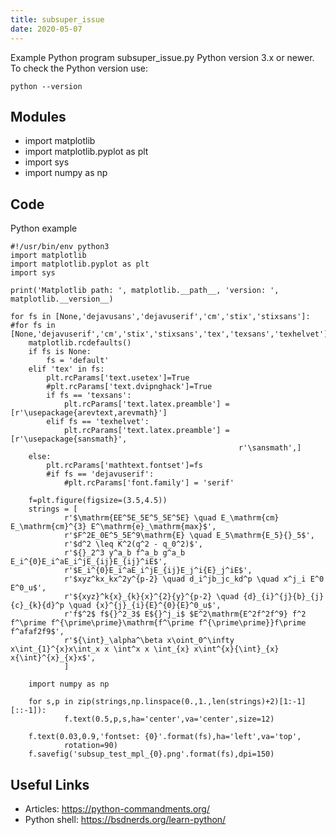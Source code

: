 ```yaml
---
title: subsuper_issue
date: 2020-05-07
---
```

Example Python program subsuper_issue.py
Python version 3.x or newer.
To check the Python version use:

    python --version

## Modules

* import matplotlib
* import matplotlib.pyplot as plt
* import sys
* import numpy as np

## Code

Python example

    #!/usr/bin/env python3
    import matplotlib
    import matplotlib.pyplot as plt
    import sys
    
    print('Matplotlib path: ', matplotlib.__path__, 'version: ', matplotlib.__version__)
    
    for fs in [None,'dejavusans','dejavuserif','cm','stix','stixsans']:
    #for fs in [None,'dejavuserif','cm','stix','stixsans','tex','texsans','texhelvet']:
        matplotlib.rcdefaults()
        if fs is None:
            fs = 'default'
        elif 'tex' in fs:
            plt.rcParams['text.usetex']=True
            #plt.rcParams['text.dvipnghack']=True
            if fs == 'texsans':
                plt.rcParams['text.latex.preamble'] = [r'\usepackage{arevtext,arevmath}']
            elif fs == 'texhelvet':
                plt.rcParams['text.latex.preamble'] = [r'\usepackage{sansmath}',
                                                       r'\sansmath',]
        else:
            plt.rcParams['mathtext.fontset']=fs
            #if fs == 'dejavuserif':
                #plt.rcParams['font.family'] = 'serif'
    
        f=plt.figure(figsize=(3.5,4.5))
        strings = [
                r'$\mathrm{EE^5E_5E^5_5E^5E} \quad E_\mathrm{cm} E_\mathrm{cm}^{3} E^\mathrm{e}_\mathrm{max}$',
                r'$F^2E_0E^5_5E^9\mathrm{E} \quad E_5\mathrm{E_5}{}_5$',
                r'$d^2 \leq K^2(q^2 - q_0^2)$',
                r'${}_2^3 y^a_b f^a_b g^a_b E_i^{0}E_i^aE_i^jE_{ij}E_{ij}^iE$',
                r'$E_i^{0}E_i^aE_i^jE_{ij}E_j^i{E}_j^iE$',
                r'$xyz^kx_kx^2y^{p-2} \quad d_i^jb_jc_kd^p \quad x^j_i E^0 E^0_u$',
                r'${xyz}^k{x}_{k}{x}^{2}{y}^{p-2} \quad {d}_{i}^{j}{b}_{j}{c}_{k}{d}^p \quad {x}^{j}_{i}{E}^{0}{E}^0_u$',
                r'f$^2$ f${}^2_3$ E${}^j_i$ $E^2\mathrm{E^2f^2f^9} f^2 f^\prime f^{\prime\prime}\mathrm{f^\prime f^{\prime\prime}}f\prime f^afaf2f9$',
                r'${\int}_\alpha^\beta x\oint_0^\infty x\int_{1}^{x}x\int_x x \int^x x \int_{x} x\int^{x}{\int}_{x} x{\int}^{x}_{x}x$',
                ]
    
        import numpy as np
    
        for s,p in zip(strings,np.linspace(0.,1.,len(strings)+2)[1:-1][::-1]):
                f.text(0.5,p,s,ha='center',va='center',size=12)
    
        f.text(0.03,0.9,'fontset: {0}'.format(fs),ha='left',va='top',
                rotation=90)
        f.savefig('subsup_test_mpl_{0}.png'.format(fs),dpi=150)
    
    

## Useful Links

- Articles: https://python-commandments.org/
- Python shell: https://bsdnerds.org/learn-python/
